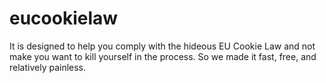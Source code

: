 # eucookielaw
It is designed to help you comply with the hideous EU Cookie Law and not make you want to kill yourself in the process. So we made it fast, free, and relatively painless.
